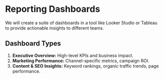 # Reporting Dashboards

We will create a suite of dashboards in a tool like Looker Studio or Tableau to provide actionable insights to different teams.

## Dashboard Types

1.  **Executive Overview:** High-level KPIs and business impact.
2.  **Marketing Performance:** Channel-specific metrics, campaign ROI.
3.  **Content & SEO Insights:** Keyword rankings, organic traffic trends, page performance.

